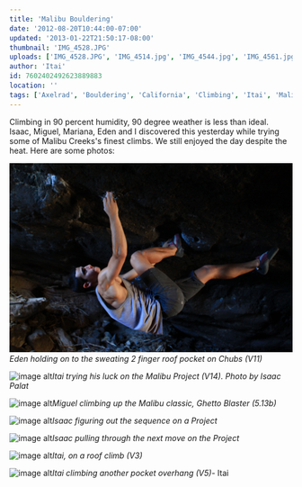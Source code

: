 ```yaml
---
title: 'Malibu Bouldering'
date: '2012-08-20T10:44:00-07:00'
updated: '2013-01-22T21:50:17-08:00'
thumbnail: 'IMG_4528.JPG'
uploads: ['IMG_4528.JPG', 'IMG_4514.jpg', 'IMG_4544.jpg', 'IMG_4561.jpg', 'IMG_4572.jpg', 'IMG_4585.JPG', 'IMG_4611.jpg']
author: 'Itai'
id: 7602402492623889883
location: ''
tags: ['Axelrad', 'Bouldering', 'California', 'Climbing', 'Itai', 'Malibu']
---
```


Climbing in 90 percent humidity, 90 degree weather is less than ideal. Isaac, Miguel, Mariana, Eden and I discovered this yesterday while trying some of Malibu Creeks's finest climbs. We still enjoyed the day despite the heat. Here are some photos:

![image alt](uploads/IMG_4528.JPG)*Eden holding on to the sweating 2 finger roof pocket on Chubs (V11)*

![image alt](uploads/IMG_4514.jpg)*Itai trying his luck on the Malibu Project (V14).
Photo by Isaac Palat*

![image alt](uploads/IMG_4544.jpg)*Miguel climbing up the Malibu classic, Ghetto Blaster (5.13b)*

![image alt](uploads/IMG_4561.jpg)*Isaac figuring out the sequence on a Project*

![image alt](uploads/IMG_4572.jpg)*Isaac pulling through the next move on the Project*

![image alt](uploads/IMG_4585.JPG)*Itai, on a roof climb (V3)*

![image alt](uploads/IMG_4611.jpg)*Itai climbing another pocket overhang (V5)*\- Itai
